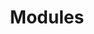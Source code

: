 ---
title: Modules
layout: collection
permalink: /modules/
collection: modules
sort_by: title
show_excerpts: false
---